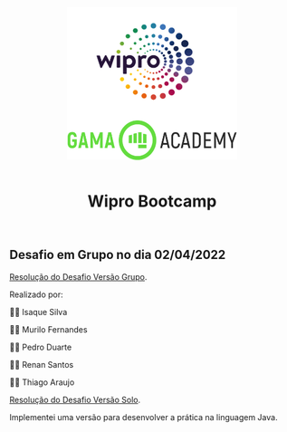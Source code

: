 <div style="display: inline_block" align="center">
  <br>
  <img align="center" alt="Logo Wipro" title="Wipro" height="200"  width="300" src="../../../.github/wipro_logo.png">
  <img align="center" alt="Logo Gama Academy" title="Gama Academy" height="70" width="300" src="../../../.github/gama_academy_logo.png">
</div>

<br>

<h1 align="center"> Wipro Bootcamp </h1>

<br>

## Desafio em Grupo no dia 02/04/2022

[Resolução do Desafio Versão Grupo](../aula_introducao/desafio/Shop_Versao_Grupo.java).

Realizado por:

🧑‍💻 Isaque Silva

🧑‍💻 Murilo Fernandes

🧑‍💻 Pedro Duarte

🧑‍💻 Renan Santos

🧑‍💻 Thiago Araujo

[Resolução do Desafio Versão Solo](../aula_introducao/desafio/Shop_Versao_Solo.java).

Implementei uma versão para desenvolver a prática na linguagem Java.